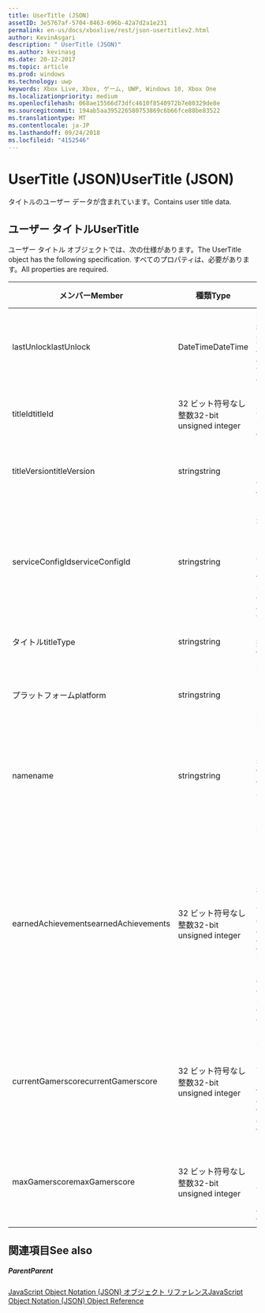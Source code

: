 ```yaml
---
title: UserTitle (JSON)
assetID: 3e5767af-5704-8463-696b-42a7d2a1e231
permalink: en-us/docs/xboxlive/rest/json-usertitlev2.html
author: KevinAsgari
description: " UserTitle (JSON)"
ms.author: kevinasg
ms.date: 20-12-2017
ms.topic: article
ms.prod: windows
ms.technology: uwp
keywords: Xbox Live, Xbox, ゲーム, UWP, Windows 10, Xbox One
ms.localizationpriority: medium
ms.openlocfilehash: 068ae15566d73dfc4610f8540972b7e80329de8e
ms.sourcegitcommit: 194ab5aa395226580753869c6b66fce88be83522
ms.translationtype: MT
ms.contentlocale: ja-JP
ms.lasthandoff: 09/24/2018
ms.locfileid: "4152546"
---
```

# <a name="usertitle-json"></a><span data-ttu-id="63478-104">UserTitle (JSON)</span><span class="sxs-lookup"><span data-stu-id="63478-104">UserTitle (JSON)</span></span>
<span data-ttu-id="63478-105">タイトルのユーザー データが含まれています。</span><span class="sxs-lookup"><span data-stu-id="63478-105">Contains user title data.</span></span> 
<a id="ID4EN"></a>

 
## <a name="usertitle"></a><span data-ttu-id="63478-106">ユーザー タイトル</span><span class="sxs-lookup"><span data-stu-id="63478-106">UserTitle</span></span>
 
<span data-ttu-id="63478-107">ユーザー タイトル オブジェクトでは、次の仕様があります。</span><span class="sxs-lookup"><span data-stu-id="63478-107">The UserTitle object has the following specification.</span></span> <span data-ttu-id="63478-108">すべてのプロパティは、必要があります。</span><span class="sxs-lookup"><span data-stu-id="63478-108">All properties are required.</span></span>
 
| <span data-ttu-id="63478-109">メンバー</span><span class="sxs-lookup"><span data-stu-id="63478-109">Member</span></span>| <span data-ttu-id="63478-110">種類</span><span class="sxs-lookup"><span data-stu-id="63478-110">Type</span></span>| <span data-ttu-id="63478-111">説明</span><span class="sxs-lookup"><span data-stu-id="63478-111">Description</span></span>| 
| --- | --- | --- | 
| <span data-ttu-id="63478-112">lastUnlock</span><span class="sxs-lookup"><span data-stu-id="63478-112">lastUnlock</span></span>| <span data-ttu-id="63478-113">DateTime</span><span class="sxs-lookup"><span data-stu-id="63478-113">DateTime</span></span>| <span data-ttu-id="63478-114">実績が最後に獲得した時刻。</span><span class="sxs-lookup"><span data-stu-id="63478-114">The time an achievement was last earned.</span></span>| 
| <span data-ttu-id="63478-115">titleId</span><span class="sxs-lookup"><span data-stu-id="63478-115">titleId</span></span>| <span data-ttu-id="63478-116">32 ビット符号なし整数</span><span class="sxs-lookup"><span data-stu-id="63478-116">32-bit unsigned integer</span></span>| <span data-ttu-id="63478-117">タイトルの一意の識別子。</span><span class="sxs-lookup"><span data-stu-id="63478-117">The unique identifier for the title.</span></span>| 
| <span data-ttu-id="63478-118">titleVersion</span><span class="sxs-lookup"><span data-stu-id="63478-118">titleVersion</span></span>| <span data-ttu-id="63478-119">string</span><span class="sxs-lookup"><span data-stu-id="63478-119">string</span></span>| <span data-ttu-id="63478-120">タイトルのバージョンです。</span><span class="sxs-lookup"><span data-stu-id="63478-120">The version of the title.</span></span>| 
| <span data-ttu-id="63478-121">serviceConfigId</span><span class="sxs-lookup"><span data-stu-id="63478-121">serviceConfigId</span></span>| <span data-ttu-id="63478-122">string</span><span class="sxs-lookup"><span data-stu-id="63478-122">string</span></span>| <span data-ttu-id="63478-123">タイトルに関連付けられているプライマリ サービス構成のセットの ID です。</span><span class="sxs-lookup"><span data-stu-id="63478-123">ID of the primary service config set associated with the title.</span></span>| 
| <span data-ttu-id="63478-124">タイトル</span><span class="sxs-lookup"><span data-stu-id="63478-124">titleType</span></span>| <span data-ttu-id="63478-125">string</span><span class="sxs-lookup"><span data-stu-id="63478-125">string</span></span>| <span data-ttu-id="63478-126">タイトルの種類。</span><span class="sxs-lookup"><span data-stu-id="63478-126">The title type.</span></span>| 
| <span data-ttu-id="63478-127">プラットフォーム</span><span class="sxs-lookup"><span data-stu-id="63478-127">platform</span></span>| <span data-ttu-id="63478-128">string</span><span class="sxs-lookup"><span data-stu-id="63478-128">string</span></span>| <span data-ttu-id="63478-129">サポートされているプラットフォームです。</span><span class="sxs-lookup"><span data-stu-id="63478-129">The supported platform.</span></span>| 
| <span data-ttu-id="63478-130">name</span><span class="sxs-lookup"><span data-stu-id="63478-130">name</span></span>| <span data-ttu-id="63478-131">string</span><span class="sxs-lookup"><span data-stu-id="63478-131">string</span></span>| <span data-ttu-id="63478-132">このタイトルのテキストの名前。</span><span class="sxs-lookup"><span data-stu-id="63478-132">The text name of this title.</span></span> <span data-ttu-id="63478-133">最大長 22 です。</span><span class="sxs-lookup"><span data-stu-id="63478-133">Maximum length 22.</span></span>| 
| <span data-ttu-id="63478-134">earnedAchievements</span><span class="sxs-lookup"><span data-stu-id="63478-134">earnedAchievements</span></span>| <span data-ttu-id="63478-135">32 ビット符号なし整数</span><span class="sxs-lookup"><span data-stu-id="63478-135">32-bit unsigned integer</span></span>| <span data-ttu-id="63478-136">実績の数は、ロック解除した実績を含む、タイトルの獲得し、課題が正常に完了します。</span><span class="sxs-lookup"><span data-stu-id="63478-136">The number of achievements earned for the title, including unlocked achievements and successfully completed challenges.</span></span>| 
| <span data-ttu-id="63478-137">currentGamerscore</span><span class="sxs-lookup"><span data-stu-id="63478-137">currentGamerscore</span></span>| <span data-ttu-id="63478-138">32 ビット符号なし整数</span><span class="sxs-lookup"><span data-stu-id="63478-138">32-bit unsigned integer</span></span>| <span data-ttu-id="63478-139">このユーザーがこのタイトルでの原因の合計ゲーマー スコア。</span><span class="sxs-lookup"><span data-stu-id="63478-139">The total gamerscore this user has earned in this title.</span></span>| 
| <span data-ttu-id="63478-140">maxGamerscore</span><span class="sxs-lookup"><span data-stu-id="63478-140">maxGamerscore</span></span>| <span data-ttu-id="63478-141">32 ビット符号なし整数</span><span class="sxs-lookup"><span data-stu-id="63478-141">32-bit unsigned integer</span></span>| <span data-ttu-id="63478-142">このタイトルの合計の考えられるゲーマー スコア。</span><span class="sxs-lookup"><span data-stu-id="63478-142">The total possible gamerscore for this title.</span></span>| 
  
<a id="ID4EFE"></a>

 
## <a name="see-also"></a><span data-ttu-id="63478-143">関連項目</span><span class="sxs-lookup"><span data-stu-id="63478-143">See also</span></span>
 
<a id="ID4EHE"></a>

 
##### <a name="parent"></a><span data-ttu-id="63478-144">Parent</span><span class="sxs-lookup"><span data-stu-id="63478-144">Parent</span></span> 

[<span data-ttu-id="63478-145">JavaScript Object Notation (JSON) オブジェクト リファレンス</span><span class="sxs-lookup"><span data-stu-id="63478-145">JavaScript Object Notation (JSON) Object Reference</span></span>](atoc-xboxlivews-reference-json.md)

   